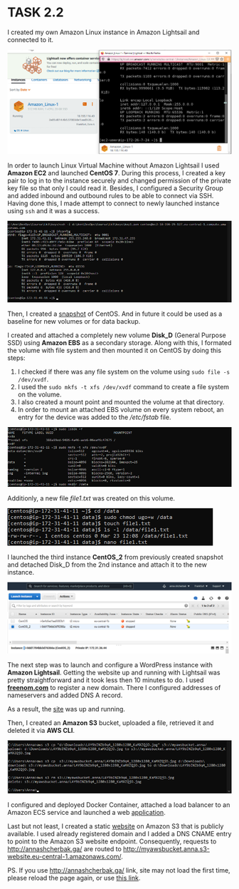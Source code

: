 # TASK 2.2

I created my own Amazon Linux instance in Amazon Lightsail and connected to it.

![Screenshot1]( ./Screenshots/Screenshot1.png)

In order to launch Linux Virtual Machine without Amazon Lightsail I used **Amazon EC2** and launched **CentOS 7**. During this process, I created a key pair to log in to the instance securely and changed permission of the private key file so that only I could read it. Besides, I configured a Security Group and added inbound and outbound rules to be able to connect via SSH.
Having done this, I made attempt to connect to newly launched instance using `ssh` and it was a success.

![Screenshot2]( ./Screenshots/Screenshot2.png)

Then, I created a [snapshot](./Screenshots/Screenshot3.png) of CentOS. And in future it could be used as a baseline for new volumes or for data backup.

I created and attached a completely new volume **Disk_D** (General Purpose SSD) using **Amazon EBS** as a secondary storage. Along with this, I formated the volume with file system and then mounted it on CentOS by doing this steps:

1. I checked if there was any file system on the volume using `sudo file -s /dev/xvdf`.
2. I used the `sudo mkfs -t xfs /dev/xvdf` command to create a file system on the volume.
3. I also created a mount point and mounted the volume at that directory.
4. In order to mount an attached EBS volume on every system reboot, an entry for the device was added to the */etc/fstab* file.

![Screenshot4]( ./Screenshots/Screenshot4.png)

Additionly, a new file *file1.txt* was created on this volume.

![Screenshot5]( ./Screenshots/Screenshot5.png)

I launched the third instance **CentOS_2** from previously created snapshot and detached Disk_D from the 2nd instance and attach it to the new instance.

![Screenshot6](./Screenshots/Screenshot6.png)

The next step was to launch and configure a WordPress instance with **Amazon Lightsail**. Getting the website up and running with Lightsail was pretty straightforward and it took less then 10 minutes to do. I used [**freenom.com**](https://www.freenom.com/en/index.html) to register a new domain. There I configured  addresses of nameservers and added DNS A record.

As a result, the [site](./Screenshots/Screenshot7.png) was up and running.

 Then, I created an **Amazon S3** bucket, uploaded a file, retrieved it and deleted it via **AWS CLI**.

![Screenshot8](./Screenshots/Screenshot8.png)

I configured and deployed  Docker Container, attached a load balancer to an Amazon ECS service and launched a web [application](./Screenshots/Screenshot9.png).

Last but not least, I created a static [website](http://annashcherbak.ga/) on Amazon S3 that is publicly available.
I used already registered domain and I added a DNS CNAME entry to point to the Amazon S3 website endpoint. Consequently, requests to <http://annashcherbak.ga/> are routed to <http://myawsbucket.anna.s3-website.eu-central-1.amazonaws.com/>.

PS. If you use <http://annashcherbak.ga/> link, site may not load the first time, please reload the page again, or use [this link](<http://myawsbucket.anna.s3-website.eu-central-1.amazonaws.com/>).